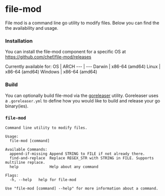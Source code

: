 # file-mod

File mod is a command line go utility to modify files. Below you can find the the availability and usage.

### Installation

You can install the file-mod component for a specific OS at https://github.com/chef/file-mod/releases

Currently available for:
OS | ARCH
--- | ---
Darwin | x86-64 (amd64)
Linux | x86-64 (amd64)
Windows | x86-64 (amd64)

### Build

You can optionally build file-mod via the [goreleaser](https://goreleaser.com/) utility. Goreleaser uses a `.goreleaser.yml` to define how you would like to build and release your go binary(ies).

### `file-mod`

<!-- stdout "./build/linux/file-mod --help" -->
```
Command line utility to modify files.

Usage:
  file-mod [command]

Available Commands:
  append-if-missing Append STRING to FILE if not already there.
  find-and-replace  Replace REGEX_STR with STRING in FILE. Supports multiline replace.
  help              Help about any command

Flags:
  -h, --help   help for file-mod

Use "file-mod [command] --help" for more information about a command.
```
<!-- stdout -->
